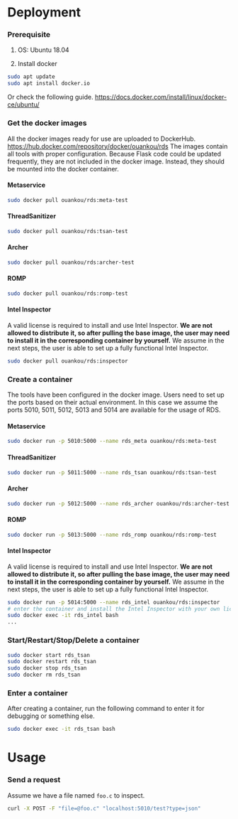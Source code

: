 
# Deployment

### Prerequisite

1. OS:
Ubuntu 18.04

1. Install docker
```bash
sudo apt update
sudo apt install docker.io
```
Or check the following guide.
https://docs.docker.com/install/linux/docker-ce/ubuntu/

### Get the docker images

All the docker images ready for use are uploaded to DockerHub.
https://hub.docker.com/repository/docker/ouankou/rds
The images contain all tools with proper configuration. Because Flask code could be updated frequently, they are not included in the docker image. Instead, they should be mounted into the docker container.

#### Metaservice
```bash
sudo docker pull ouankou/rds:meta-test
```
#### ThreadSanitizer
```bash
sudo docker pull ouankou/rds:tsan-test
```
#### Archer
```bash
sudo docker pull ouankou/rds:archer-test
```
#### ROMP
```bash
sudo docker pull ouankou/rds:romp-test
```
#### Intel Inspector
A valid license is required to install and use Intel Inspector.
**We are not allowed to distribute it, so after pulling the base image, the user may need to install it in the corresponding container by yourself.**
We assume in the next steps, the user is able to set up a fully functional Intel Inspector.
```bash
sudo docker pull ouankou/rds:inspector
```

### Create a container

The tools have been configured in the docker image. Users need to set up the ports based on their actual environment.
In this case we assume the ports 5010, 5011, 5012, 5013 and 5014 are available for the usage of RDS.

#### Metaservice
```bash
sudo docker run -p 5010:5000 --name rds_meta ouankou/rds:meta-test
```
#### ThreadSanitizer
```bash
sudo docker run -p 5011:5000 --name rds_tsan ouankou/rds:tsan-test
```
#### Archer
```bash
sudo docker run -p 5012:5000 --name rds_archer ouankou/rds:archer-test
```
#### ROMP
```bash
sudo docker run -p 5013:5000 --name rds_romp ouankou/rds:romp-test
```
#### Intel Inspector
A valid license is required to install and use Intel Inspector.
**We are not allowed to distribute it, so after pulling the base image, the user may need to install it in the corresponding container by yourself.**
We assume in the next steps, the user is able to set up a fully functional Intel Inspector.
```bash
sudo docker run -p 5014:5000 --name rds_intel ouankou/rds:inspector
# enter the container and install the Intel Inspector with your own license
sudo docker exec -it rds_intel bash
...
```


### Start/Restart/Stop/Delete a container

```bash
sudo docker start rds_tsan
sudo docker restart rds_tsan
sudo docker stop rds_tsan
sudo docker rm rds_tsan
```

### Enter a container
After creating a container, run the following command to enter it for debugging or something else.
```bash
sudo docker exec -it rds_tsan bash
```

# Usage

### Send a request

Assume we have a file named `foo.c` to inspect.
```bash
curl -X POST -F "file=@foo.c" "localhost:5010/test?type=json"
```


